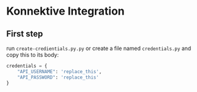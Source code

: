 # Konnektive Integration

## First step
run ```create-credientials.py.py``` or create a file named ```credentials.py``` and copy this to its body:
```python
credentials = {
    "API_USERNAME": 'replace_this',
    "API_PASSWORD": 'replace_this'
}
```

